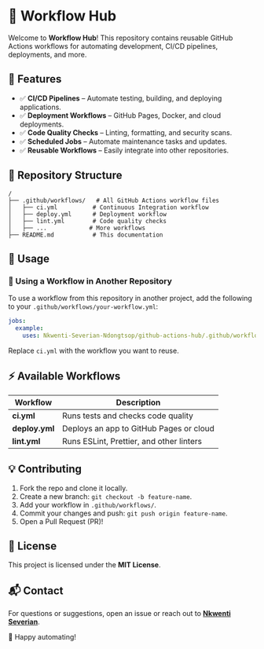 # 🚀 Workflow Hub

Welcome to **Workflow Hub**! This repository contains reusable GitHub Actions workflows for automating development, CI/CD pipelines, deployments, and more.

## 📌 Features 
- ✅ **CI/CD Pipelines** – Automate testing, building, and deploying applications.
- ✅ **Deployment Workflows** – GitHub Pages, Docker, and cloud deployments.
- ✅ **Code Quality Checks** – Linting, formatting, and security scans.
- ✅ **Scheduled Jobs** – Automate maintenance tasks and updates.
- ✅ **Reusable Workflows** – Easily integrate into other repositories.

## 📂 Repository Structure
```
/
├── .github/workflows/   # All GitHub Actions workflow files
│   ├── ci.yml          # Continuous Integration workflow
│   ├── deploy.yml      # Deployment workflow
│   ├── lint.yml        # Code quality checks
│   ├── ...            # More workflows
├── README.md           # This documentation
```

## 🚀 Usage
### 🔹 Using a Workflow in Another Repository
To use a workflow from this repository in another project, add the following to your `.github/workflows/your-workflow.yml`:
```yaml
jobs:
  example:
    uses: Nkwenti-Severian-Ndongtsop/github-actions-hub/.github/workflows/ci.yml@main
```
Replace `ci.yml` with the workflow you want to reuse.

## ⚡ Available Workflows
| Workflow | Description |
|----------|-------------|
| **ci.yml** | Runs tests and checks code quality |
| **deploy.yml** | Deploys an app to GitHub Pages or cloud |
| **lint.yml** | Runs ESLint, Prettier, and other linters |

## 💡 Contributing
1. Fork the repo and clone it locally.
2. Create a new branch: `git checkout -b feature-name`.
3. Add your workflow in `.github/workflows/`.
4. Commit your changes and push: `git push origin feature-name`.
5. Open a Pull Request (PR)!

## 📜 License
This project is licensed under the **MIT License**.

## 📬 Contact
For questions or suggestions, open an issue or reach out to **[Nkwenti Severian](https://github.com/Nkwenti-Severian-Ndongtsop)**.

🚀 Happy automating!

